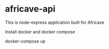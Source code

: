 # africave-api
This is node-express application built for Africave

Install docker and docker compose

docker-compose up
